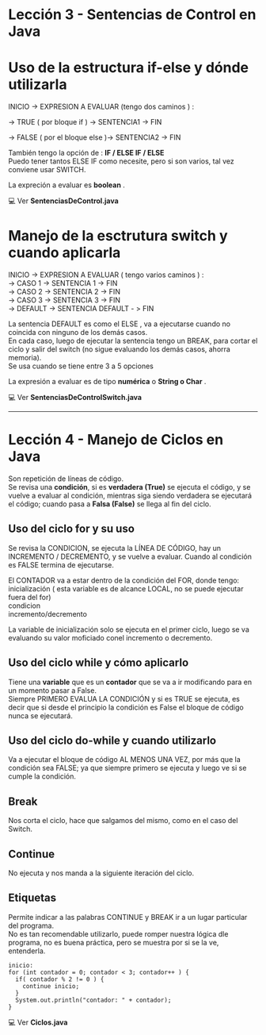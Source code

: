 # Lección 3 - Sentencias de Control en Java

# Uso de la estructura if-else y dónde utilizarla


INICIO -> EXPRESION A EVALUAR (tengo dos caminos ) : <br>

-> TRUE ( por bloque if ) -> SENTENCIA1 -> FIN <br>

-> FALSE ( por el bloque else )-> SENTENCIA2 -> FIN <br>

También tengo la opción de : **IF / ELSE IF / ELSE** <br>
Puedo tener tantos ELSE IF como necesite, pero si son varios, tal vez conviene usar SWITCH. <br>

La expreción a evaluar es **boolean** . <br>

:computer:   Ver **SentenciasDeControl.java** <br>


# Manejo de la esctrutura switch y cuando aplicarla

INICIO -> EXPRESION A EVALUAR ( tengo varios caminos ) : <br>
-> CASO 1 -> SENTENCIA 1 -> FIN <br>
-> CASO 2 -> SENTENCIA 2 -> FIN <br>
-> CASO 3 -> SENTENCIA 3 -> FIN <br>
-> DEFAULT -> SENTENCIA DEFAULT - > FIN <br>

La sentencia DEFAULT es como el ELSE , va a ejecutarse cuando no coincida con ninguno de los demás casos. <br>
En cada caso, luego de ejecutar la sentencia tengo un BREAK, para cortar el ciclo y salir del switch (no sigue evaluando los demás casos, ahorra memoria). <br>
Se usa cuando se tiene entre 3 a 5 opciones <br>

La expresión a evaluar es de tipo **numérica** o **String o Char** . <br>


:computer:   Ver **SentenciasDeControlSwitch.java** <br>


---

# Lección 4 - Manejo de Ciclos en Java

Son repetición de líneas de código. <br>
Se revisa una **condición**, si es **verdadera (True)** se ejecuta el código, y se vuelve a evaluar al condición, mientras siga siendo verdadera se ejecutará el código; cuando pasa a **Falsa (False)** se llega al fin del ciclo.<br>

## Uso del ciclo for y su uso

Se revisa la CONDICION, se ejecuta la LÍNEA DE CÓDIGO, hay un INCREMENTO / DECREMENTO, y se vuelve a evaluar. Cuando al condición es FALSE termina de ejecutarse. <br>

El CONTADOR va a estar dentro de la condición del FOR, donde tengo: <br>
inicialización ( esta variable es de alcance LOCAL, no se puede ejecutar fuera del for) <br>
condicion <br>
incremento/decremento <br>

La variable de inicialización solo se ejecuta en el primer ciclo, luego se va evaluando su valor moficiado conel incremento o decremento. <br>

## Uso del ciclo while y cómo aplicarlo

Tiene una **variable** que es un **contador** que se va a ir modificando para en un momento pasar a False. <br>
Siempre PRIMERO EVALUA LA CONDICIÓN  y si es TRUE se ejecuta, es decir que si desde el principio la condición es False el bloque de código nunca se ejecutará. <br>

## Uso del ciclo do-while y cuando utilizarlo

Va a ejecutar el bloque de código AL MENOS UNA VEZ, por más que la condición sea FALSE; ya que siempre primero se ejecuta y luego ve si se cumple la condición. <br>

## Break

Nos corta el ciclo, hace que salgamos del mismo, como en el caso del Switch. <br> 

## Continue

No ejecuta y nos manda a la siguiente iteración del ciclo. <br>

## Etiquetas

Permite indicar a las palabras CONTINUE y BREAK ir a un lugar particular del programa. <br>
No es tan recomendable utilizarlo, puede romper nuestra lógica dle programa, no es buena práctica, pero se muestra por si se la ve, entenderla.<br>

```
inicio:
for (int contador = 0; contador < 3; contador++ ) {
  if( contador % 2 != 0 ) {
    continue inicio;
  }
  System.out.println("contador: " + contador);
}
```


:computer:   Ver **Ciclos.java** <br>
